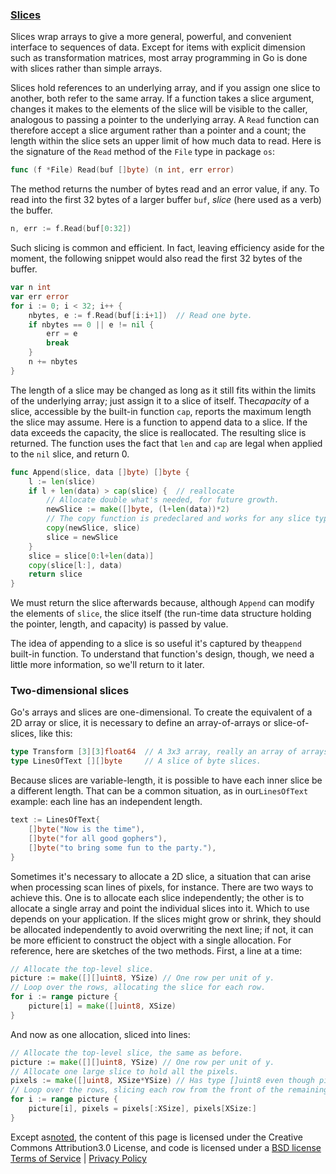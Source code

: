 ### [Slices][1]

[1]: https://golang.org/doc/effective_go.html#slices    

Slices wrap arrays to give a more general, powerful, and convenient interface to
sequences of data. Except for items with explicit dimension such as
transformation matrices, most array programming in Go is done with slices rather
than simple arrays.

Slices hold references to an underlying array, and if you assign one slice to
another, both refer to the same array. If a function takes a slice argument,
changes it makes to the elements of the slice will be visible to the caller,
analogous to passing a pointer to the underlying array. A `Read` function can
therefore accept a slice argument rather than a pointer and a count; the length
within the slice sets an upper limit of how much data to read. Here is the
signature of the `Read` method of the `File` type in package `os`:

```go
func (f *File) Read(buf []byte) (n int, err error)
```

The method returns the number of bytes read and an error value, if any. To read
into the first 32 bytes of a larger buffer `buf`, *slice* (here used as a verb)
the buffer.

```go
n, err := f.Read(buf[0:32])
```

Such slicing is common and efficient. In fact, leaving efficiency aside for the
moment, the following snippet would also read the first 32 bytes of the buffer.

```go
var n int
var err error
for i := 0; i < 32; i++ {
    nbytes, e := f.Read(buf[i:i+1])  // Read one byte.
    if nbytes == 0 || e != nil {
        err = e
        break
    }
    n += nbytes
}
```

The length of a slice may be changed as long as it still fits within the limits
of the underlying array; just assign it to a slice of itself. The*capacity* of a
slice, accessible by the built-in function `cap`, reports the maximum length the
slice may assume. Here is a function to append data to a slice. If the data
exceeds the capacity, the slice is reallocated. The resulting slice is returned.
The function uses the fact that `len` and `cap` are legal when applied to the
`nil` slice, and return 0.

```go
func Append(slice, data []byte) []byte {
    l := len(slice)
    if l + len(data) > cap(slice) {  // reallocate
        // Allocate double what's needed, for future growth.
        newSlice := make([]byte, (l+len(data))*2)
        // The copy function is predeclared and works for any slice type.
        copy(newSlice, slice)
        slice = newSlice
    }
    slice = slice[0:l+len(data)]
    copy(slice[l:], data)
    return slice
}
```

We must return the slice afterwards because, although `Append` can modify the
elements of `slice`, the slice itself (the run-time data structure holding the
pointer, length, and capacity) is passed by value.

The idea of appending to a slice is so useful it's captured by the`append`
built-in function. To understand that function's design, though, we need a
little more information, so we'll return to it later.

### Two-dimensional slices

Go's arrays and slices are one-dimensional. To create the equivalent of a 2D
array or slice, it is necessary to define an array-of-arrays or slice-of-slices,
like this:

```go
type Transform [3][3]float64  // A 3x3 array, really an array of arrays.
type LinesOfText [][]byte     // A slice of byte slices.
```

Because slices are variable-length, it is possible to have each inner slice be a
different length. That can be a common situation, as in our`LinesOfText`
example: each line has an independent length.

```go
text := LinesOfText{
    []byte("Now is the time"),
    []byte("for all good gophers"),
    []byte("to bring some fun to the party."),
}
```

Sometimes it's necessary to allocate a 2D slice, a situation that can arise when
processing scan lines of pixels, for instance. There are two ways to achieve
this. One is to allocate each slice independently; the other is to allocate a
single array and point the individual slices into it. Which to use depends on
your application. If the slices might grow or shrink, they should be allocated
independently to avoid overwriting the next line; if not, it can be more
efficient to construct the object with a single allocation. For reference, here
are sketches of the two methods. First, a line at a time:

```go
// Allocate the top-level slice.
picture := make([][]uint8, YSize) // One row per unit of y.
// Loop over the rows, allocating the slice for each row.
for i := range picture {
    picture[i] = make([]uint8, XSize)
}
```

And now as one allocation, sliced into lines:

```go
// Allocate the top-level slice, the same as before.
picture := make([][]uint8, YSize) // One row per unit of y.
// Allocate one large slice to hold all the pixels.
pixels := make([]uint8, XSize*YSize) // Has type []uint8 even though picture is [][]uint8.
// Loop over the rows, slicing each row from the front of the remaining pixels slice.
for i := range picture {
    picture[i], pixels = pixels[:XSize], pixels[XSize:]
}
```

Except as[noted][8], the content of this page is licensed under the Creative 
Commons Attribution3.0 License,  and code is licensed under a [BSD license][9]
[Terms of Service][10] \| [Privacy Policy][11]

[8]: https://developers.google.com/site-policies#restrictions
[9]: https://golang.org/LICENSE
[10]: https://golang.org/doc/tos.html
[11]: https://www.google.com/intl/en/policies/privacy/
